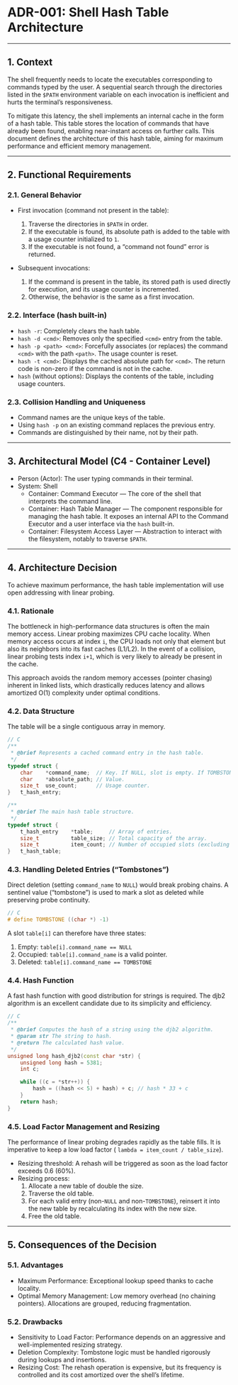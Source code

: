 # ADR-001: Shell Hash Table Architecture

-----

## 1. Context

The shell frequently needs to locate the executables corresponding to commands typed by the user. A sequential search
through the directories listed in the `$PATH` environment variable on each invocation is inefficient and hurts the
terminal’s responsiveness.

To mitigate this latency, the shell implements an internal cache in the form of a hash table. This table stores the
location of commands that have already been found, enabling near-instant access on further calls. This document
defines the architecture of this hash table, aiming for maximum performance and efficient memory management.

-----

## 2. Functional Requirements

### 2.1. General Behavior

* First invocation (command not present in the table):

    1. Traverse the directories in `$PATH` in order.
    2. If the executable is found, its absolute path is added to the table with a usage counter initialized to `1`.
    3. If the executable is not found, a “command not found” error is returned.

* Subsequent invocations:

    1. If the command is present in the table, its stored path is used directly for execution, and its usage counter is
       incremented.
    2. Otherwise, the behavior is the same as a first invocation.

### 2.2. Interface (hash built-in)

* `hash -r`: Completely clears the hash table.
* `hash -d <cmd>`: Removes only the specified `<cmd>` entry from the table.
* `hash -p <path> <cmd>`: Forcefully associates (or replaces) the command `<cmd>` with the path `<path>`. The usage
  counter is reset.
* `hash -t <cmd>`: Displays the cached absolute path for `<cmd>`. The return code is non-zero if the command is not in
  the cache.
* `hash` (without options): Displays the contents of the table, including usage counters.

### 2.3. Collision Handling and Uniqueness

* Command names are the unique keys of the table.
* Using `hash -p` on an existing command replaces the previous entry.
* Commands are distinguished by their name, not by their path.

-----

## 3. Architectural Model (C4 - Container Level)

* Person (Actor): The user typing commands in their terminal.
* System: Shell
    * Container: Command Executor — The core of the shell that interprets the command line.
    * Container: Hash Table Manager — The component responsible for managing the hash table. It exposes an internal API
      to the Command Executor and a user interface via the `hash` built-in.
    * Container: Filesystem Access Layer — Abstraction to interact with the filesystem, notably to traverse `$PATH`.

-----

## 4. Architecture Decision

To achieve maximum performance, the hash table implementation will use open addressing with linear probing.

### 4.1. Rationale

The bottleneck in high-performance data structures is often the main memory access. Linear probing maximizes CPU cache
locality. When memory access occurs at index `i`, the CPU loads not only that element but also its neighbors into its
fast caches (L1/L2). In the event of a collision, linear probing tests index `i+1`, which is very likely to already be
present in the cache.

This approach avoids the random memory accesses (pointer chasing) inherent in linked lists, which drastically reduces
latency and allows amortized O(1) complexity under optimal conditions.

### 4.2. Data Structure

The table will be a single contiguous array in memory.

```c++
// C
/**
 * @brief Represents a cached command entry in the hash table.
 */
typedef struct {
    char    *command_name;  // Key. If NULL, slot is empty. If TOMBSTONE, slot was deleted.
    char    *absolute_path; // Value.
    size_t  use_count;      // Usage counter.
}   t_hash_entry;

/**
 * @brief The main hash table structure.
 */
typedef struct {
    t_hash_entry    *table;     // Array of entries.
    size_t          table_size; // Total capacity of the array.
    size_t          item_count; // Number of occupied slots (excluding tombstones).
}   t_hash_table;
```

### 4.3. Handling Deleted Entries (“Tombstones”)

Direct deletion (setting `command_name` to `NULL`) would break probing chains. A sentinel value (“tombstone”) is used to
mark a slot as deleted while preserving probe continuity.

```c++
// C
# define TOMBSTONE ((char *) -1)
```

A slot `table[i]` can therefore have three states:

1. Empty: `table[i].command_name == NULL`
2. Occupied: `table[i].command_name` is a valid pointer.
3. Deleted: `table[i].command_name == TOMBSTONE`

### 4.4. Hash Function

A fast hash function with good distribution for strings is required. The djb2 algorithm is an excellent candidate due to
its simplicity and efficiency.

```c++
// C
/**
 * @brief Computes the hash of a string using the djb2 algorithm.
 * @param str The string to hash.
 * @return The calculated hash value.
 */
unsigned long hash_djb2(const char *str) {
    unsigned long hash = 5381;
    int c;

    while ((c = *str++)) {
        hash = ((hash << 5) + hash) + c; // hash * 33 + c
    }
    return hash;
}
```

### 4.5. Load Factor Management and Resizing

The performance of linear probing degrades rapidly as the table fills. It is imperative to keep a low load factor (
`lambda = item_count / table_size`).

* Resizing threshold: A rehash will be triggered as soon as the load factor exceeds 0.6 (60%).
* Resizing process:
    1. Allocate a new table of double the size.
    2. Traverse the old table.
    3. For each valid entry (non-`NULL` and non-`TOMBSTONE`), reinsert it into the new table by recalculating its index
       with the new size.
    4. Free the old table.

-----

## 5. Consequences of the Decision

### 5.1. Advantages

* Maximum Performance: Exceptional lookup speed thanks to cache locality.
* Optimal Memory Management: Low memory overhead (no chaining pointers). Allocations are grouped, reducing
  fragmentation.

### 5.2. Drawbacks

* Sensitivity to Load Factor: Performance depends on an aggressive and well-implemented resizing strategy.
* Deletion Complexity: Tombstone logic must be handled rigorously during lookups and insertions.
* Resizing Cost: The rehash operation is expensive, but its frequency is controlled and its cost amortized over the
  shell’s lifetime.